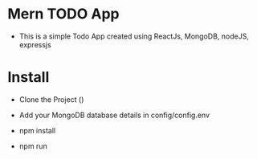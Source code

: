 # Mern TODO App

- This is a simple Todo App created using ReactJs, MongoDB, nodeJS, expressjs

# Install

- Clone the Project ()

- Add your MongoDB database details in config/config.env

- npm install

- npm run